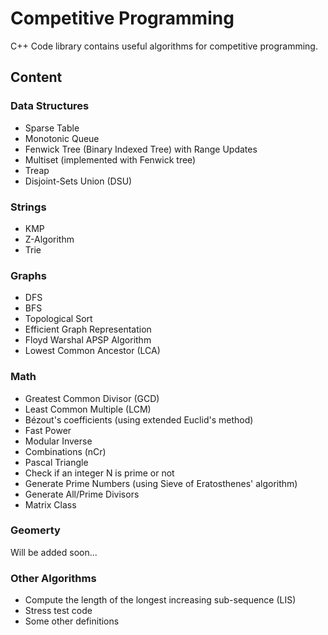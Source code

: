# Competitive Programming

C++ Code library contains useful algorithms for competitive programming.

## Content

### Data Structures
- Sparse Table
- Monotonic Queue
- Fenwick Tree (Binary Indexed Tree) with Range Updates
- Multiset (implemented with Fenwick tree)
- Treap
- Disjoint-Sets Union (DSU)

### Strings
- KMP
- Z-Algorithm
- Trie

### Graphs
- DFS
- BFS
- Topological Sort
- Efficient Graph Representation
- Floyd Warshal APSP Algorithm
- Lowest Common Ancestor (LCA)

### Math
- Greatest Common Divisor (GCD)
- Least Common Multiple (LCM)
- Bézout's coefficients (using extended Euclid's method)
- Fast Power
- Modular Inverse
- Combinations (nCr)
- Pascal Triangle
- Check if an integer N is prime or not
- Generate Prime Numbers (using Sieve of Eratosthenes' algorithm)
- Generate All/Prime Divisors
- Matrix Class

### Geomerty
Will be added soon...

### Other Algorithms
- Compute the length of the longest increasing sub-sequence (LIS)
- Stress test code
- Some other definitions
